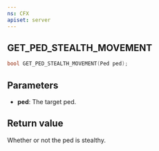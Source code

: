 ```yaml
---
ns: CFX
apiset: server
---
```

## GET_PED_STEALTH_MOVEMENT

```c
bool GET_PED_STEALTH_MOVEMENT(Ped ped);
```

## Parameters
* **ped**: The target ped.

## Return value
Whether or not the ped is stealthy.